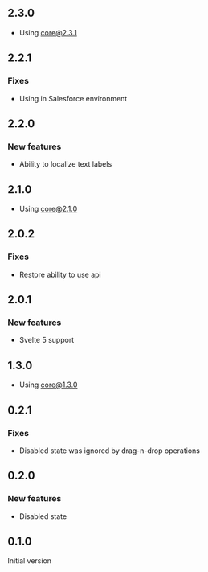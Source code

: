 ## 2.3.0

-   Using core@2.3.1

## 2.2.1

### Fixes

-   Using in Salesforce environment

## 2.2.0

### New features

-   Ability to localize text labels

## 2.1.0

-   Using core@2.1.0

## 2.0.2

### Fixes

-   Restore ability to use api

## 2.0.1

### New features

-   Svelte 5 support

## 1.3.0

-   Using core@1.3.0

## 0.2.1

### Fixes

-   Disabled state was ignored by drag-n-drop operations

## 0.2.0

### New features

-   Disabled state

## 0.1.0

Initial version
